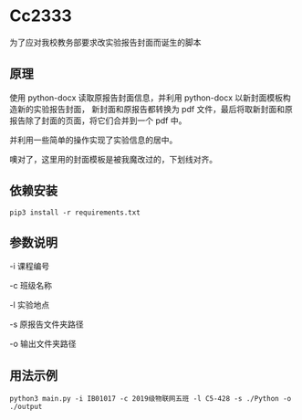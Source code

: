 # Cc2333

为了应对我校教务部要求改实验报告封面而诞生的脚本

## 原理
使用 python-docx 读取原报告封面信息，并利用 python-docx 以新封面模板构造新的实验报告封面，
新封面和原报告都转换为 pdf 文件，最后将取新封面和原报告除了封面的页面，将它们合并到一个 pdf 中。

并利用一些简单的操作实现了实验信息的居中。

噢对了，这里用的封面模板是被我魔改过的，下划线对齐。

## 依赖安装

```
pip3 install -r requirements.txt
```

## 参数说明

-i 课程编号

-c 班级名称

-l 实验地点

-s 原报告文件夹路径

-o 输出文件夹路径

## 用法示例

```
python3 main.py -i IB01017 -c 2019级物联网五班 -l C5-428 -s ./Python -o ./output
```
